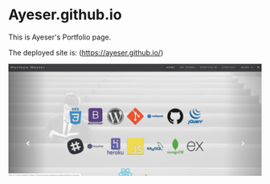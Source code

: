 # Ayeser.github.io
This is Ayeser's Portfolio page.

The deployed site is: (https://ayeser.github.io/)

![alt text](https://github.com/Ayeser/Ayeser.github.io/blob/master/GithubPortfolio.png?raw=true "Portfolio Site")
